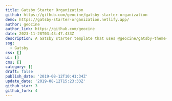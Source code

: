 ```yaml
---
title: Gatsby Starter Organization
github: https://github.com/geocine/gatsby-starter-organization
demo: https://gatsby-starter-organization.netlify.app/
author: geocine
author_link: https://github.com/geocine
date: 2023-11-28T03:43:47.433Z
description: A Gatsby starter template that uses @geocine/gatsby-theme-organization
ssg:
  - Gatsby
css: []
ui: []
cms: []
category: []
draft: false
publish_date: '2019-08-12T10:41:34Z'
update_date: '2019-08-12T15:23:33Z'
github_star: 3
github_fork: 4
---
```

